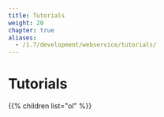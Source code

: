 ```yaml
---
title: Tutorials
weight: 20
chapter: true
aliases:
  - /1.7/development/webservice/tutorials/
---
```


# Tutorials

{{% children list="ol" %}}
